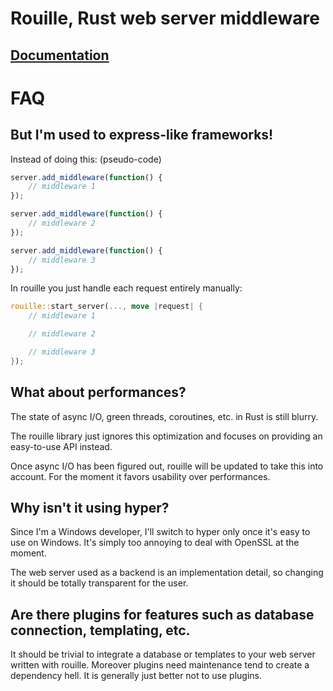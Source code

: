 # Rouille, Rust web server middleware

## [Documentation](http://tomaka.github.io/rouille/rouille/index.html)


# FAQ

## But I'm used to express-like frameworks!

Instead of doing this: (pseudo-code)

```js
server.add_middleware(function() {
    // middleware 1
});

server.add_middleware(function() {
    // middleware 2
});

server.add_middleware(function() {
    // middleware 3
});
```

In rouille you just handle each request entirely manually:

```rust
rouille::start_server(..., move |request| {
    // middleware 1

    // middleware 2

    // middleware 3
});
```

## What about performances?

The state of async I/O, green threads, coroutines, etc. in Rust is still blurry.

The rouille library just ignores this optimization and focuses on providing an easy-to-use
API instead.

Once async I/O has been figured out, rouille will be updated to take this into account. For the
moment it favors usability over performances.

## Why isn't it using hyper?

Since I'm a Windows developer, I'll switch to hyper only once it's easy to use on Windows.
It's simply too annoying to deal with OpenSSL at the moment.

The web server used as a backend is an implementation detail, so changing it should be
totally transparent for the user.

## Are there plugins for features such as database connection, templating, etc.

It should be trivial to integrate a database or templates to your web server written with
rouille. Moreover plugins need maintenance tend to create a dependency hell. It is generally
just better not to use plugins.

